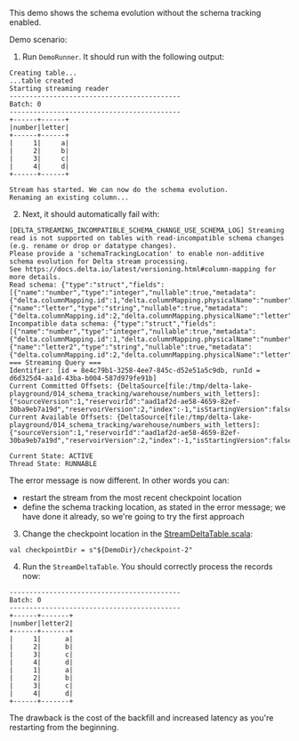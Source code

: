 This demo shows the schema evolution without the schema tracking enabled.

Demo scenario:
1. Run `DemoRunner`. It should run with the following output:
```
Creating table...
...table created
Starting streaming reader
-------------------------------------------
Batch: 0
-------------------------------------------
+------+------+
|number|letter|
+------+------+
|     1|     a|
|     2|     b|
|     3|     c|
|     4|     d|
+------+------+

Stream has started. We can now do the schema evolution.
Renaming an existing column...
```
2. Next, it should automatically fail with:
```
[DELTA_STREAMING_INCOMPATIBLE_SCHEMA_CHANGE_USE_SCHEMA_LOG] Streaming read is not supported on tables with read-incompatible schema changes (e.g. rename or drop or datatype changes).
Please provide a 'schemaTrackingLocation' to enable non-additive schema evolution for Delta stream processing.
See https://docs.delta.io/latest/versioning.html#column-mapping for more details.
Read schema: {"type":"struct","fields":[{"name":"number","type":"integer","nullable":true,"metadata":{"delta.columnMapping.id":1,"delta.columnMapping.physicalName":"number"}},{"name":"letter","type":"string","nullable":true,"metadata":{"delta.columnMapping.id":2,"delta.columnMapping.physicalName":"letter"}}]}. Incompatible data schema: {"type":"struct","fields":[{"name":"number","type":"integer","nullable":true,"metadata":{"delta.columnMapping.id":1,"delta.columnMapping.physicalName":"number"}},{"name":"letter2","type":"string","nullable":true,"metadata":{"delta.columnMapping.id":2,"delta.columnMapping.physicalName":"letter"}}]}.
=== Streaming Query ===
Identifier: [id = 8e4c79b1-3258-4ee7-845c-d52e51a5c9db, runId = d6d325d4-aa1d-43ba-b004-587d979fe91b]
Current Committed Offsets: {DeltaSource[file:/tmp/delta-lake-playground/014_schema_tracking/warehouse/numbers_with_letters]: {"sourceVersion":1,"reservoirId":"aad1af2d-ae58-4659-82ef-30ba9eb7a19d","reservoirVersion":2,"index":-1,"isStartingVersion":false}}
Current Available Offsets: {DeltaSource[file:/tmp/delta-lake-playground/014_schema_tracking/warehouse/numbers_with_letters]: {"sourceVersion":1,"reservoirId":"aad1af2d-ae58-4659-82ef-30ba9eb7a19d","reservoirVersion":2,"index":-1,"isStartingVersion":false}}

Current State: ACTIVE
Thread State: RUNNABLE
```
The error message is now different. In other words you can:
* restart the stream from the most recent checkpoint location
* define the schema tracking location, as stated in the error message; we have done it already, so we're going to try the
  first approach
3. Change the checkpoint location in the [StreamDeltaTable.scala](StreamDeltaTable.scala):
```
val checkpointDir = s"${DemoDir}/checkpoint-2"
```
4. Run the `StreamDeltaTable`. You should correctly process the records now:
```
-------------------------------------------
Batch: 0
-------------------------------------------
+------+-------+
|number|letter2|
+------+-------+
|     1|      a|
|     2|      b|
|     3|      c|
|     4|      d|
|     1|      a|
|     2|      b|
|     3|      c|
|     4|      d|
+------+-------+
```

The drawback is the cost of the backfill and increased latency as you're restarting from the beginning.